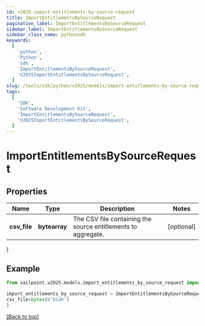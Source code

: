 ```yaml
---
id: v2025-import-entitlements-by-source-request
title: ImportEntitlementsBySourceRequest
pagination_label: ImportEntitlementsBySourceRequest
sidebar_label: ImportEntitlementsBySourceRequest
sidebar_class_name: pythonsdk
keywords:
  [
    'python',
    'Python',
    'sdk',
    'ImportEntitlementsBySourceRequest',
    'V2025ImportEntitlementsBySourceRequest',
  ]
slug: /tools/sdk/python/v2025/models/import-entitlements-by-source-request
tags:
  [
    'SDK',
    'Software Development Kit',
    'ImportEntitlementsBySourceRequest',
    'V2025ImportEntitlementsBySourceRequest',
  ]
---
```


# ImportEntitlementsBySourceRequest

## Properties

| Name | Type | Description | Notes |
| --- | --- | --- | --- |
| **csv_file** | **bytearray** | The CSV file containing the source entitlements to aggregate. | [optional] |

}

## Example

```python
from sailpoint.v2025.models.import_entitlements_by_source_request import ImportEntitlementsBySourceRequest

import_entitlements_by_source_request = ImportEntitlementsBySourceRequest(
csv_file=bytes(b'blah')
)

```

[[Back to top]](#)
